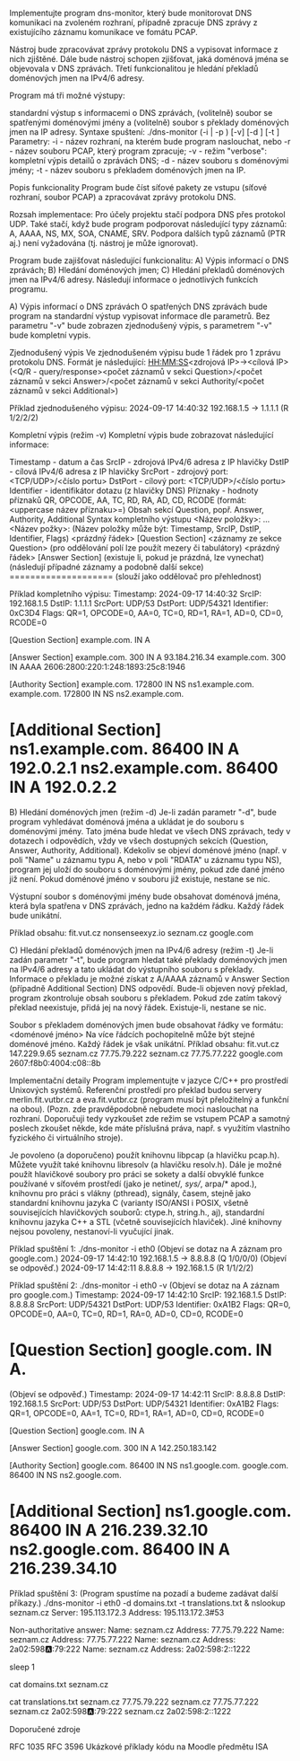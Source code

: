 Implementujte program dns-monitor, který bude monitorovat DNS komunikaci na zvoleném rozhraní, případně zpracuje DNS zprávy z existujícího záznamu komunikace ve fomátu PCAP.

Nástroj bude zpracovávat zprávy protokolu DNS a vypisovat informace z nich zjištěné. Dále bude nástroj schopen zjišťovat, jaká doménová jména se objevovala v DNS zprávách. Třetí funkcionalitou je hledání překladů doménových jmen na IPv4/6 adresy.

Program má tři možné výstupy:

standardní výstup s informacemi o DNS zprávách,
(volitelně) soubor se spatřenými doménovými jmény a
(volitelně) soubor s překlady doménových jmen na IP adresy.
Syntaxe spuštení:
./dns-monitor (-i <interface> | -p <pcapfile>) [-v] [-d <domainsfile>] [-t <translationsfile>]
Parametry:
-i <interface> - název rozhraní, na kterém bude program naslouchat, nebo
-r <pcapfile> - název souboru PCAP, který program zpracuje;
-v - režim "verbose": kompletní výpis detailů o zprávách DNS;
-d <domainsfile> - název souboru s doménovými jmény;
-t <translationsfile> - název souboru s překladem doménových jmen na IP.

Popis funkcionality
Program bude číst síťové pakety ze vstupu (síťové rozhraní, soubor PCAP) a zpracovávat zprávy protokolu DNS.

Rozsah implementace:
Pro účely projektu stačí podpora DNS přes protokol UDP.
Také stačí, když bude program podporovat následující typy záznamů:
A, AAAA, NS, MX, SOA, CNAME, SRV. Podpora dalších typů záznamů (PTR aj.) není vyžadována (tj. nástroj je může ignorovat).

Program bude zajišťovat následující funkcionalitu:
A) Výpis informací o DNS zprávách;
B) Hledání doménových jmen;
C) Hledání překladů doménových jmen na IPv4/6 adresy.
Následují informace o jednotlivých funkcích programu.

A) Výpis informací o DNS zprávách
O spatřených DNS zprávách bude program na standardní výstup vypisovat informace dle parametrů. Bez parametru "-v" bude zobrazen zjednodušený výpis, s parametrem "-v" bude kompletní vypis.

Zjednodušený výpis
Ve zjednodušeném výpisu bude 1 řádek pro 1 zprávu protokolu DNS. Formát je následující:
<YYYY-MM-DD><mezera><HH:MM:SS><mezera><zdrojová IP><mezera>-><mezera><cílová IP><mezera>(<Q/R - query/response><mezera><počet záznamů v sekci Question>/<počet záznamů v sekci Answer>/<počet záznamů v sekci Authority/<počet záznamů v sekci Additional>)

Příklad zjednodušeného výpisu:
2024-09-17 14:40:32 192.168.1.5 -> 1.1.1.1 (R 1/2/2/2)

Kompletní výpis (režim -v)
Kompletní výpis bude zobrazovat následující informace:

Timestamp - datum a čas
SrcIP - zdrojová IPv4/6 adresa z IP hlavičky
DstIP - cílová IPv4/6 adresa z IP hlavičky
SrcPort - zdrojový port: <TCP/UDP>/<číslo portu>
DstPort - cílový port: <TCP/UDP>/<číslo portu>
Identifier - identifikátor dotazu (z hlavičky DNS)
Příznaky - hodnoty příznaků QR, OPCODE, AA, TC, RD, RA, AD, CD, RCODE (formát: <uppercase název příznaku>=<hodnota>)
Obsah sekcí Question, popř. Answer, Authority, Additional
Syntax kompletního výstupu
<Název položky>:<mezera><hodnota>
...
<Název požky>:<mezera><hodnota>
(Název položky může být: Timestamp, SrcIP, DstIP, Identifier, Flags)
<prázdný řádek>
[Question Section]
<záznamy ze sekce Question>
(pro oddělování polí lze použít mezery či tabulátory)
<prázdný řádek>
[Answer Section] (existuje li, pokud je prázdná, lze vynechat)
(následují případné záznamy a podobně další sekce)
==================== (slouží jako oddělovač pro přehlednost)

Příklad kompletního výpisu:
Timestamp: 2024-09-17 14:40:32
SrcIP: 192.168.1.5
DstIP: 1.1.1.1
SrcPort: UDP/53
DstPort: UDP/54321
Identifier: 0xC3D4
Flags: QR=1, OPCODE=0, AA=0, TC=0, RD=1, RA=1, AD=0, CD=0, RCODE=0

[Question Section]
example.com. IN A

[Answer Section]
example.com. 300 IN A 93.184.216.34
example.com. 300 IN AAAA 2606:2800:220:1:248:1893:25c8:1946

[Authority Section]
example.com. 172800 IN NS ns1.example.com.
example.com. 172800 IN NS ns2.example.com.

[Additional Section]
ns1.example.com. 86400 IN A 192.0.2.1
ns2.example.com. 86400 IN A 192.0.2.2
====================

B) Hledání doménových jmen (režim -d)
Je-li zadán parametr "-d", bude program vyhledávat doménová jména a ukládat je do souboru s doménovými jmény. Tato jména bude hledat ve všech DNS zprávach, tedy v dotazech i odpovědích, vždy ve všech dostupných sekcích (Question, Answer, Authority, Additional). Kdekoliv se objeví doménové jméno (např. v poli "Name" u záznamu typu A, nebo v poli "RDATA" u záznamu typu NS), program jej uloží do souboru s doménovými jmény, pokud zde dané jméno již není. Pokud doménové jméno v souboru již existuje, nestane se nic.

Výstupní soubor s doménovými jmény bude obsahovat doménová jména, která byla spatřena v DNS zprávách, jedno na každém řádku. Každý řádek bude unikátní.

Příklad obsahu:
fit.vut.cz
nonsenseexyz.io
seznam.cz
google.com

C) Hledání překladů doménových jmen na IPv4/6 adresy (režim -t)
Je-li zadán parametr "-t", bude program hledat také překlady doménových jmen na IPv4/6 adresy a tato ukládat do výstupního souboru s překlady. Informace o překladu je možné získat z A/AAAA záznamů v Answer Section (případně Additional Section) DNS odpovědí.  Bude-li objeven nový překlad, program zkontroluje obsah souboru s překladem. Pokud zde zatím takový překlad neexistuje, přidá jej na nový řádek. Existuje-li, nestane se nic.

Soubor s překladem doménových jmen bude obsahovat řádky ve formátu:
<doménové jméno><mezera><ip adresa>
Na více řádcích pochopitelně může být stejné doménové jméno. Každý řádek je však unikátní.
Příklad obsahu:
fit.vut.cz 147.229.9.65
seznam.cz 77.75.79.222
seznam.cz 77.75.77.222
google.com 2607:f8b0:4004:c08::8b

Implementační detaily
Program implementujte v jazyce C/C++ pro prostředí Unixových systémů. Referenční prostředí pro překlad budou servery merlin.fit.vutbr.cz a eva.fit.vutbr.cz (program musí být přeložitelný a funkční na obou).
(Pozn. zde pravděpodobně nebudete moci naslouchat na rozhraní. Doporučuji tedy vyzkoušet zde režim se vstupem PCAP a samotný poslech zkoušet někde, kde máte příslušná práva, např. s využitím vlastního fyzického či virtuálního stroje).

Je povoleno (a doporučeno) použít knihovnu libpcap (a hlavičku pcap.h). Můžete využít také knihovnu libresolv (a hlavičku resolv.h). Dále je možné použít hlavičkové soubory pro práci se sokety a další obvyklé funkce používané v síťovém prostředí (jako je netinet/*, sys/*, arpa/* apod.), knihovnu pro práci s vlákny (pthread), signály, časem, stejně jako standardní knihovnu jazyka C (varianty ISO/ANSI i POSIX, všetně souvisejících hlavičkových souborů: ctype.h, string.h., aj), standardní knihovnu jazyka C++ a STL (včetně souvisejících hlaviček). Jiné knihovny nejsou povoleny, nestanoví-li vyučující jinak.

Příklad spuštění 1:
./dns-monitor -i eth0
(Objeví se dotaz na A záznam pro google.com.)
2024-09-17 14:42:10 192.168.1.5 -> 8.8.8.8 (Q 1/0/0/0)
(Objeví se odpověď.)
2024-09-17 14:42:11 8.8.8.8 -> 192.168.1.5 (R 1/1/2/2)

Příklad spuštění 2:
./dns-monitor -i eth0 -v
(Objeví se dotaz na A záznam pro google.com.)
Timestamp: 2024-09-17 14:42:10
SrcIP: 192.168.1.5
DstIP: 8.8.8.8
SrcPort: UDP/54321
DstPort: UDP/53
Identifier: 0xA1B2
Flags: QR=0, OPCODE=0, AA=0, TC=0, RD=1, RA=0, AD=0, CD=0, RCODE=0

[Question Section]
google.com. IN A.
====================

(Objeví se odpověď.)
Timestamp: 2024-09-17 14:42:11
SrcIP: 8.8.8.8
DstIP: 192.168.1.5
SrcPort: UDP/53
DstPort: UDP/54321
Identifier: 0xA1B2
Flags: QR=1, OPCODE=0, AA=1, TC=0, RD=1, RA=1, AD=0, CD=0, RCODE=0

[Question Section]
google.com. IN A

[Answer Section]
google.com. 300 IN A 142.250.183.142

[Authority Section]
google.com. 86400 IN NS ns1.google.com.
google.com. 86400 IN NS ns2.google.com.

[Additional Section]
ns1.google.com. 86400 IN A 216.239.32.10
ns2.google.com. 86400 IN A 216.239.34.10
====================

Příklad spuštění 3:
(Program spustíme na pozadí a budeme zadávat další příkazy.)
./dns-monitor -i eth0 -d domains.txt -t translations.txt &
nslookup seznam.cz
Server: 195.113.172.3
Address: 195.113.172.3#53

Non-authoritative answer:
Name: seznam.cz
Address: 77.75.79.222
Name: seznam.cz
Address: 77.75.77.222
Name: seznam.cz
Address: 2a02:598:a::79:222
Name: seznam.cz
Address: 2a02:598:2::1222

sleep 1

cat domains.txt
seznam.cz

cat translations.txt
seznam.cz 77.75.79.222
seznam.cz 77.75.77.222
seznam.cz 2a02:598:a::79:222
seznam.cz 2a02:598:2::1222

Doporučené zdroje

RFC 1035
RFC 3596
Ukázkové příklady kódu na Moodle předmětu ISA

